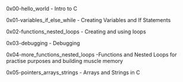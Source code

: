 0x00-hello_world - Intro to C

0x01-variables_if_else_while - Creating Variables and If Statements

0x02-functions_nested_loops - Creating and using loops

0x03-debugging - Debugging

0x04-more_functions_nested_loops -Functions and Nested Loops for practise purposes and building muscle memory

0x05-pointers_arrays_strings - Arrays and Strings in C